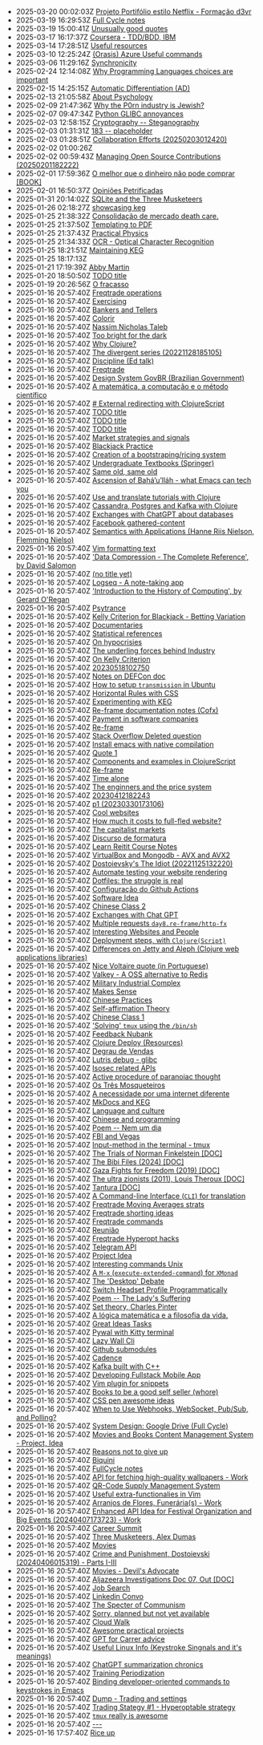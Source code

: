 * 2025-03-20 00:02:03Z [Projeto Portifólio estilo Netflix - Formação d3vr](../200)
* 2025-03-19 16:29:53Z [Full Cycle notes](../199)
* 2025-03-19 15:00:41Z [Unusually good quotes](../88)
* 2025-03-17 16:17:37Z [Coursera - TDD/BDD, IBM](../198)
* 2025-03-14 17:28:51Z [Useful resources](../188)
* 2025-03-10 12:25:24Z [(Orasis) Azure Useful commands](../144)
* 2025-03-06 11:29:16Z [Synchronicity](../197)
* 2025-02-24 12:14:08Z [Why Programming Languages choices are important](../193)
* 2025-02-15 14:25:15Z [Automatic Differentiation (AD) ](../196)
* 2025-02-13 21:05:58Z [About Psychology](../195)
* 2025-02-09 21:47:36Z [Why the P0rn industry is Jewish?](../192)
* 2025-02-07 09:47:34Z [Python GLIBC annoyances](../191)
* 2025-02-03 12:58:15Z [Cryptography -- Steganography](../190)
* 2025-02-03 01:31:31Z [183 -- placeholder](../183)
* 2025-02-03 01:28:51Z [Collaboration Efforts (20250203012420)](../189)
* 2025-02-02 01:00:26Z [](../186)
* 2025-02-02 00:59:43Z [Managing Open Source Contributions (20250201182222)](../187)
* 2025-02-01 17:59:36Z [O melhor que o dinheiro não pode comprar [BOOK]](../185)
* 2025-02-01 16:50:37Z [Opiniões Petrificadas](../184)
* 2025-01-31 20:14:02Z [SQLite and the Three Musketeers](../182)
* 2025-01-26 02:18:27Z [showcasing keg](../181)
* 2025-01-25 21:38:32Z [Consolidação de mercado death care.](../87)
* 2025-01-25 21:37:50Z [Templating to PDF](../180)
* 2025-01-25 21:37:43Z [Practical Physics](../105)
* 2025-01-25 21:34:33Z [OCR - Optical Character Recognition](../66)
* 2025-01-25 18:21:51Z [Maintaining KEG](../178)
* 2025-01-25 18:17:13Z [](../179)
* 2025-01-21 17:19:39Z [Abby Martin](../173)
* 2025-01-20 18:50:50Z [TODO title](../89)
* 2025-01-19 20:26:56Z [O fracasso](../177)
* 2025-01-16 20:57:40Z [Freqtrade operations](../92)
* 2025-01-16 20:57:40Z [Exercising](../82)
* 2025-01-16 20:57:40Z [Bankers and Tellers](../81)
* 2025-01-16 20:57:40Z [Colorir](../83)
* 2025-01-16 20:57:40Z [Nassim Nicholas Taleb](../84)
* 2025-01-16 20:57:40Z [Too bright for the dark](../85)
* 2025-01-16 20:57:40Z [Why Clojure?](../86)
* 2025-01-16 20:57:40Z [The divergent series (20221128185105) ](../9)
* 2025-01-16 20:57:40Z [Discipline (Ed talk)](../90)
* 2025-01-16 20:57:40Z [Freqtrade](../91)
* 2025-01-16 20:57:40Z [Design System GovBR (Brazilian Government)](../93)
* 2025-01-16 20:57:40Z [A matemática, a computação e o método científico](../94)
* 2025-01-16 20:57:40Z [# External redirecting with ClojureScript](../95)
* 2025-01-16 20:57:40Z [TODO title](../96)
* 2025-01-16 20:57:40Z [TODO title](../97)
* 2025-01-16 20:57:40Z [TODO title](../98)
* 2025-01-16 20:57:40Z [Market strategies and signals](../99)
* 2025-01-16 20:57:40Z [Blackjack Practice](../75)
* 2025-01-16 20:57:40Z [Creation of a bootstraping/ricing system](../67)
* 2025-01-16 20:57:40Z [Undergraduate Textbooks (Springer)](../68)
* 2025-01-16 20:57:40Z [Same old, same old](../64)
* 2025-01-16 20:57:40Z [Ascension of Bahá’u’lláh - what Emacs can tech you](../63)
* 2025-01-16 20:57:40Z [Use and translate tutorials with Clojure](../62)
* 2025-01-16 20:57:40Z [Cassandra, Postgres and Kafka with Clojure](../61)
* 2025-01-16 20:57:40Z [Exchanges with ChatGPT about databases](../60)
* 2025-01-16 20:57:40Z [Facebook gathered-content](../6)
* 2025-01-16 20:57:40Z [Semantics with Applications (Hanne Riis Nielson, Flemming Nielso)](../69)
* 2025-01-16 20:57:40Z [Vim formatting text ](../7)
* 2025-01-16 20:57:40Z ['Data Compression - The Complete Reference', by David Salomon](../70)
* 2025-01-16 20:57:40Z [(no title yet) ](../71)
* 2025-01-16 20:57:40Z [Logseq - A note-taking app](../72)
* 2025-01-16 20:57:40Z ['Introduction to the History of Computing', by Gerard O'Regan](../73)
* 2025-01-16 20:57:40Z [Psytrance ](../74)
* 2025-01-16 20:57:40Z [Kelly Criterion for Blackjack - Betting Variation](../76)
* 2025-01-16 20:57:40Z [Documentaries](../77)
* 2025-01-16 20:57:40Z [Statistical references](../78)
* 2025-01-16 20:57:40Z [On hypocrisies](../79)
* 2025-01-16 20:57:40Z [The underling forces behind Industry](../8)
* 2025-01-16 20:57:40Z [On Kelly Criterion](../80)
* 2025-01-16 20:57:40Z [20230518102750](../57)
* 2025-01-16 20:57:40Z [Notes on DEFCon doc](../35)
* 2025-01-16 20:57:40Z [How to setup `transmission` in Ubuntu](../51)
* 2025-01-16 20:57:40Z [Horizontal Rules with CSS](../50)
* 2025-01-16 20:57:40Z [Experimenting with KEG](../5)
* 2025-01-16 20:57:40Z [Re-frame documentation notes (Cofx)](../49)
* 2025-01-16 20:57:40Z [Payment in software companies](../48)
* 2025-01-16 20:57:40Z [Re-frame](../47)
* 2025-01-16 20:57:40Z [Stack Overflow Deleted question](../46)
* 2025-01-16 20:57:40Z [Install emacs with native compilation](../45)
* 2025-01-16 20:57:40Z [Quote 1](../43)
* 2025-01-16 20:57:40Z [Components and examples in ClojureScript](../42)
* 2025-01-16 20:57:40Z [Re-frame](../41)
* 2025-01-16 20:57:40Z [Time alone](../40)
* 2025-01-16 20:57:40Z [The enginners and the price system](../4)
* 2025-01-16 20:57:40Z [20230412182243](../39)
* 2025-01-16 20:57:40Z [p1 (20230330173106)](../38)
* 2025-01-16 20:57:40Z [Cool websites](../37)
* 2025-01-16 20:57:40Z [How much it costs to full-fled website?](../52)
* 2025-01-16 20:57:40Z [The capitalist markets](../34)
* 2025-01-16 20:57:40Z [Discurso de formatura](../33)
* 2025-01-16 20:57:40Z [Learn Reitit Course Notes](../32)
* 2025-01-16 20:57:40Z [VirtualBox and Mongodb - AVX and AVX2](../31)
* 2025-01-16 20:57:40Z [Dostoievsky's The Idiot (20221125132220)](../3)
* 2025-01-16 20:57:40Z [Automate testing your website rendering](../29)
* 2025-01-16 20:57:40Z [Dotfiles: the struggle is real](../28)
* 2025-01-16 20:57:40Z [Configuração do Github Actions](../27)
* 2025-01-16 20:57:40Z [Software Idea ](../26)
* 2025-01-16 20:57:40Z [Chinese Class 2 ](../25)
* 2025-01-16 20:57:40Z [Exchanges with Chat GPT](../59)
* 2025-01-16 20:57:40Z [Multiple requests `day8.re-frame/http-fx`](../53)
* 2025-01-16 20:57:40Z [Interesting Websites and People](../58)
* 2025-01-16 20:57:40Z [Deployment steps, with `Clojure(Script)`](../56)
* 2025-01-16 20:57:40Z [Differences on Jetty and Aleph (Clojure web applications libraries)](../55)
* 2025-01-16 20:57:40Z [Nice Voltaire quote (in Portuguese)](../54)
* 2025-01-16 20:57:40Z [Valkey - A OSS alternative to Redis](../151)
* 2025-01-16 20:57:40Z [Military Industrial Complex](../146)
* 2025-01-16 20:57:40Z [Makes Sense](../2)
* 2025-01-16 20:57:40Z [Chinese Practices ](../20)
* 2025-01-16 20:57:40Z [Self-affirmation Theory](../152)
* 2025-01-16 20:57:40Z [Chinese Class 1 ](../22)
* 2025-01-16 20:57:40Z ['Solving' `tmux` using the `/bin/sh`](../24)
* 2025-01-16 20:57:40Z [Feedback Nubank](../172)
* 2025-01-16 20:57:40Z [Clojure Deploy (Resources)](../147)
* 2025-01-16 20:57:40Z [Degrau de Vendas](../171)
* 2025-01-16 20:57:40Z [Lutris debug - glibc ](../18)
* 2025-01-16 20:57:40Z [Isosec related APIs](../149)
* 2025-01-16 20:57:40Z [Active procedure of paranoiac thought](../15)
* 2025-01-16 20:57:40Z [Os Três Mosqueteiros ](../150)
* 2025-01-16 20:57:40Z [A necessidade por uma internet diferente](../176)
* 2025-01-16 20:57:40Z [MkDocs and KEG](../175)
* 2025-01-16 20:57:40Z [Language and culture](../21)
* 2025-01-16 20:57:40Z [Chinese and programming ](../19)
* 2025-01-16 20:57:40Z [Poem -- Nem um dia](../148)
* 2025-01-16 20:57:40Z [FBI and Vegas](../170)
* 2025-01-16 20:57:40Z [Input-method in the terminal - tmux ](../17)
* 2025-01-16 20:57:40Z [The Trials of Norman Finkelstein [DOC]](../169)
* 2025-01-16 20:57:40Z [The Bibi Files (2024) [DOC]](../168)
* 2025-01-16 20:57:40Z [Gaza Fights for Freedom (2019) [DOC]](../162)
* 2025-01-16 20:57:40Z [The ultra zionists (2011), Louis Theroux [DOC]](../161)
* 2025-01-16 20:57:40Z [Tantura [DOC]](../160)
* 2025-01-16 20:57:40Z [A Command-line Interface (`CLI`) for translation](../16)
* 2025-01-16 20:57:40Z [Freqtrade Moving Averages strats](../159)
* 2025-01-16 20:57:40Z [Freqtrade shorting ideas](../158)
* 2025-01-16 20:57:40Z [Freqtrade commands](../157)
* 2025-01-16 20:57:40Z [Reunião](../156)
* 2025-01-16 20:57:40Z [Freqtrade Hyperopt hacks](../155)
* 2025-01-16 20:57:40Z [Telegram API](../154)
* 2025-01-16 20:57:40Z [Project Idea](../153)
* 2025-01-16 20:57:40Z [Interesting commands Unix](../140)
* 2025-01-16 20:57:40Z [A `M-x` (`execute-extended-command`) for `XMonad`](../141)
* 2025-01-16 20:57:40Z [The 'Desktop' Debate](../142)
* 2025-01-16 20:57:40Z [Switch Headset Profile Programmatically ](../143)
* 2025-01-16 20:57:40Z [Poem -- The Lady's Suffering](../145)
* 2025-01-16 20:57:40Z [Set theory, Charles Pinter](../138)
* 2025-01-16 20:57:40Z [A lógica matemática e a filosofia da vida.](../137)
* 2025-01-16 20:57:40Z [Great Ideas Tasks](../136)
* 2025-01-16 20:57:40Z [Pywal with Kitty terminal](../135)
* 2025-01-16 20:57:40Z [Lazy Wall Cli](../134)
* 2025-01-16 20:57:40Z [Github submodules](../133)
* 2025-01-16 20:57:40Z [Cadence](../132)
* 2025-01-16 20:57:40Z [Kafka built with C++](../131)
* 2025-01-16 20:57:40Z [Developing Fullstack Mobile App](../130)
* 2025-01-16 20:57:40Z [Vim plugin for snippets ](../13)
* 2025-01-16 20:57:40Z [Books to be a good self seller (whore)](../129)
* 2025-01-16 20:57:40Z [CSS pen awesome ideas](../128)
* 2025-01-16 20:57:40Z [When to Use Webhooks, WebSocket, Pub/Sub, and Polling?](../127)
* 2025-01-16 20:57:40Z [System Design: Google Drive (Full Cycle)](../126)
* 2025-01-16 20:57:40Z [Movies and Books Content Management System - Project, Idea](../125)
* 2025-01-16 20:57:40Z [Reasons not to give up](../124)
* 2025-01-16 20:57:40Z [Biquini](../123)
* 2025-01-16 20:57:40Z [FullCycle notes](../122)
* 2025-01-16 20:57:40Z [API for fetching high-quality wallpapers - Work](../121)
* 2025-01-16 20:57:40Z [QR-Code Supply Management System](../120)
* 2025-01-16 20:57:40Z [Useful extra-functionalies in Vim ](../12)
* 2025-01-16 20:57:40Z [Arranjos de Flores, Funerária(s) - Work](../119)
* 2025-01-16 20:57:40Z [Enhanced API Idea for Festival Organization and Big Events (20240407173723) - Work](../118)
* 2025-01-16 20:57:40Z [Career Summit](../117)
* 2025-01-16 20:57:40Z [Three Musketeers, Alex Dumas](../116)
* 2025-01-16 20:57:40Z [Movies](../115)
* 2025-01-16 20:57:40Z [Crime and Punishment, Dostoievski (20240406015319) - Parts I-III](../114)
* 2025-01-16 20:57:40Z [Movies - Devil's Advocate](../113)
* 2025-01-16 20:57:40Z [Aljazeera Investigations Doc 07, Out [DOC]](../112)
* 2025-01-16 20:57:40Z [Job Search](../111)
* 2025-01-16 20:57:40Z [Linkedin Convo](../110)
* 2025-01-16 20:57:40Z [The Specter of Communism ](../11)
* 2025-01-16 20:57:40Z [Sorry, planned but not yet available](../0)
* 2025-01-16 20:57:40Z [Cloud Walk ](../109)
* 2025-01-16 20:57:40Z [Awesome practical projects](../108)
* 2025-01-16 20:57:40Z [GPT for Carrer advice](../107)
* 2025-01-16 20:57:40Z [Useful Linux Info (Keystroke Singnals and it's meanings)](../106)
* 2025-01-16 20:57:40Z [ChatGPT summarization chronics](../104)
* 2025-01-16 20:57:40Z [Training Periodization](../103)
* 2025-01-16 20:57:40Z [Binding developer-oriented commands to keystrokes in Emacs](../102)
* 2025-01-16 20:57:40Z [Dump - Trading and settings](../101)
* 2025-01-16 20:57:40Z [Trading Stategy #1 - Hyperoptable strategy](../100)
* 2025-01-16 20:57:40Z [`tmux` really is awesome](../10)
* 2025-01-16 20:57:40Z [---](../1)
* 2025-01-16 17:57:40Z [Rice up](../139)
